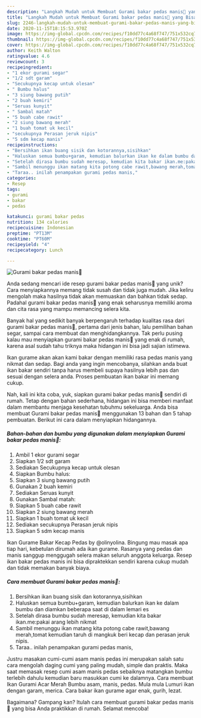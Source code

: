 ```yaml
---
description: "Langkah Mudah untuk Membuat Gurami bakar pedas manis🤣 yang Bisa Manjain Lidah"
title: "Langkah Mudah untuk Membuat Gurami bakar pedas manis🤣 yang Bisa Manjain Lidah"
slug: 2246-langkah-mudah-untuk-membuat-gurami-bakar-pedas-manis-yang-bisa-manjain-lidah
date: 2020-11-15T18:15:53.970Z
image: https://img-global.cpcdn.com/recipes/f10dd77c4a68f747/751x532cq70/gurami-bakar-pedas-manis🤣-foto-resep-utama.jpg
thumbnail: https://img-global.cpcdn.com/recipes/f10dd77c4a68f747/751x532cq70/gurami-bakar-pedas-manis🤣-foto-resep-utama.jpg
cover: https://img-global.cpcdn.com/recipes/f10dd77c4a68f747/751x532cq70/gurami-bakar-pedas-manis🤣-foto-resep-utama.jpg
author: Keith Walton
ratingvalue: 4.6
reviewcount: 3
recipeingredient:
- "1 ekor gurami segar"
- "1/2 sdt garam"
- "Secukupnya kecap untuk olesan"
- " Bumbu halus"
- "3 siung bawang putih"
- "2 buah kemiri"
- "Seruas kunyit"
- " Sambal matah"
- "5 buah cabe rawit"
- "2 siung bawang merah"
- "1 buah tomat uk kecil"
- "secukupnya Perasan jeruk nipis"
- "5 sdm kecap manis"
recipeinstructions:
- "Bersihkan ikan buang sisik dan kotorannya,sisihkan"
- "Haluskan semua bumbu+garam, kemudian balurkan ikan ke dalam bumbu dan diamkan beberapa saat di dalam lemari es"
- "Setelah dirasa bumbu sudah meresap, kemudian kita bakar ikan.me:pakai arang lebih nikmat"
- "Sambil menunggu ikan matang kita potong cabe rawit,bawang merah,tomat kemudian taruh di mangkuk beri kecap dan perasan jeruk nipis."
- "Taraa.. inilah penampakan gurami pedas manis,"
categories:
- Resep
tags:
- gurami
- bakar
- pedas

katakunci: gurami bakar pedas 
nutrition: 134 calories
recipecuisine: Indonesian
preptime: "PT13M"
cooktime: "PT60M"
recipeyield: "4"
recipecategory: Lunch

---
```



![Gurami bakar pedas manis🤣](https://img-global.cpcdn.com/recipes/f10dd77c4a68f747/751x532cq70/gurami-bakar-pedas-manis🤣-foto-resep-utama.jpg)

Anda sedang mencari ide resep gurami bakar pedas manis🤣 yang unik? Cara menyiapkannya memang tidak susah dan tidak juga mudah. Jika keliru mengolah maka hasilnya tidak akan memuaskan dan bahkan tidak sedap. Padahal gurami bakar pedas manis🤣 yang enak seharusnya memiliki aroma dan cita rasa yang mampu memancing selera kita.

Banyak hal yang sedikit banyak berpengaruh terhadap kualitas rasa dari gurami bakar pedas manis🤣, pertama dari jenis bahan, lalu pemilihan bahan segar, sampai cara membuat dan menghidangkannya. Tak perlu pusing kalau mau menyiapkan gurami bakar pedas manis🤣 yang enak di rumah, karena asal sudah tahu triknya maka hidangan ini bisa jadi sajian istimewa.

Ikan gurame akan akan kami bakar dengan memiliki rasa pedas manis yang nikmat dan sedap. Bagi anda yang ingin mencobanya, silahkan anda buat ikan bakar sendiri tanpa harus membeli supaya hasilnya lebih pas dan sesuai dengan selera anda. Proses pembuatan ikan bakar ini memang cukup.


Nah, kali ini kita coba, yuk, siapkan gurami bakar pedas manis🤣 sendiri di rumah. Tetap dengan bahan sederhana, hidangan ini bisa memberi manfaat dalam membantu menjaga kesehatan tubuhmu sekeluarga. Anda bisa membuat Gurami bakar pedas manis🤣 menggunakan 13 bahan dan 5 tahap pembuatan. Berikut ini cara dalam menyiapkan hidangannya.

<!--inarticleads1-->

##### Bahan-bahan dan bumbu yang digunakan dalam menyiapkan Gurami bakar pedas manis🤣:

1. Ambil 1 ekor gurami segar
1. Siapkan 1/2 sdt garam
1. Sediakan Secukupnya kecap untuk olesan
1. Siapkan  Bumbu halus:
1. Siapkan 3 siung bawang putih
1. Gunakan 2 buah kemiri
1. Sediakan Seruas kunyit
1. Gunakan  Sambal matah:
1. Siapkan 5 buah cabe rawit
1. Siapkan 2 siung bawang merah
1. Siapkan 1 buah tomat uk kecil
1. Sediakan secukupnya Perasan jeruk nipis
1. Siapkan 5 sdm kecap manis


Ikan Gurame Bakar Kecap Pedas by @olinyolina. Bingung mau masak apa tiap hari, kebetulan dirumah ada ikan gurame. Rasanya yang pedas dan manis sanggup menggugah selera makan seluruh anggota keluarga. Resep ikan bakar pedas manis ini bisa dipraktekkan sendiri karena cukup mudah dan tidak memakan banyak biaya. 

<!--inarticleads2-->

##### Cara membuat Gurami bakar pedas manis🤣:

1. Bersihkan ikan buang sisik dan kotorannya,sisihkan
1. Haluskan semua bumbu+garam, kemudian balurkan ikan ke dalam bumbu dan diamkan beberapa saat di dalam lemari es
1. Setelah dirasa bumbu sudah meresap, kemudian kita bakar ikan.me:pakai arang lebih nikmat
1. Sambil menunggu ikan matang kita potong cabe rawit,bawang merah,tomat kemudian taruh di mangkuk beri kecap dan perasan jeruk nipis.
1. Taraa.. inilah penampakan gurami pedas manis,


Justru masakan cumi-cumi asam manis pedas ini merupakan salah satu cara mengolah daging cumi yang paling mudah, simple dan praktis. Maka saat memasak resep cumi asam manis pedas sebaiknya matangkan bumbu terlebih dahulu kemudian baru masukkan cumi ke dalamnya. Cara membuat Ikan Gurami Acar Merah Bumbu asam, manis, pedas. Mula mula Lumuri ikan dengan garam, merica. Cara bakar ikan gurame agar enak, gurih, lezat. 

Bagaimana? Gampang kan? Itulah cara membuat gurami bakar pedas manis🤣 yang bisa Anda praktikkan di rumah. Selamat mencoba!
